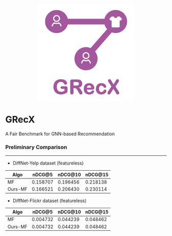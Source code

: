 <p align="center">
<img src="GRecX_LOGO_SQUARE.png" width="300"/>
</p>

# GRecX
A Fair Benchmark for GNN-based Recommendation

### Preliminary Comparison

***

* DiffNet-Yelp dataset (featureless)

| Algo | nDCG@5 | nDCG@10 | nDCG@15 |
| --- | --- | --- | --- |
| MF| 0.158707 | 0.196456 |	0.218138 |
| Ours-MF | 0.166521 | 0.206430 | 0.230114 |

* DiffNet-Flickr dataset (featureless)

| Algo | nDCG@5 | nDCG@10 | nDCG@15 |
| --- | --- | --- | --- |
| MF| 0.004732 | 0.044239 |	0.048462 |
| Ours-MF | 0.004732 | 0.044239 |	0.048462 |